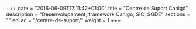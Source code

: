 +++
date        = "2016-06-09T17:11:42+01:00"
title       = "Centre de Suport Canigó"
description = "Desenvolupament, framework Canigó, SIC, SGDE"
sections    = ""
enllac		= "/centre-de-suport/"
weight 		= 1
+++
